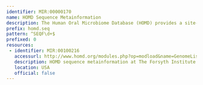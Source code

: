 ```yaml
---
identifier: MIR:00000170
name: HOMD Sequence Metainformation
description: The Human Oral Microbiome Database (HOMD) provides a site-specific comprehensive database for the more than 600 prokaryote species that are present in the human oral cavity. It contains genomic information based on a curated 16S rRNA gene-based provisional naming scheme, and taxonomic information. This datatype contains genomic sequence information.
prefix: homd.seq
pattern: ^SEQF\d+$
prefixed: 0
resources:
 - identifier: MIR:00100216
   accessurl: http://www.homd.org/modules.php?op=modload&name=GenomeList&file=index&link=detailinfo&seqid=
   description: HOMD sequence metainformation at The Forsyth Institute
   location: USA
   official: false
---
```

